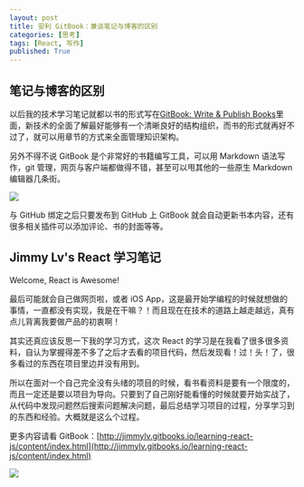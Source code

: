 ```yaml
---
layout: post
title: 安利 GitBook：兼谈笔记与博客的区别
categories: [思考]
tags: [React, 写作]
published: True
---
```


## 笔记与博客的区别

以后我的技术学习笔记就都以书的形式写在[GitBook: Write & Publish Books](http://www.gitbook.com/)里面，新技术的全面了解最好能够有一个清晰良好的结构组织，而书的形式就再好不过了，就可以用章节的方式来全面管理知识架构。

另外不得不说 GitBook 是个非常好的书籍编写工具，可以用 Markdown 语法写作，git 管理，网页与客户端都做得不错，甚至可以甩其他的一些原生 Markdown 编辑器几条街。

![](https://cdn.jsdelivr.net/gh/jimmylv/images/2019/006tNbRwgy1fw2b91wj1wj31kw0vutp6.jpg)

与 GitHub 绑定之后只要发布到 GitHub 上 GitBook 就会自动更新书本内容，还有很多相关插件可以添加评论、书的封面等等。

## Jimmy Lv's React 学习笔记

Welcome, React is Awesome!

最后可能就会自己做网页啦，或者 iOS App，这是最开始学编程的时候就想做的事情，一直都没有实现，我是在干嘛？！而且现在在技术的道路上越走越远，真有点儿背离我要做产品的初衷啊！

其实还真应该反思一下我的学习方式，这次 React 的学习是在我看了很多很多资料，自认为掌握得差不多了之后才去看的项目代码，然后发现看！过！头！了，很多看过的东西在项目里边并没有用到。

所以在面对一个自己完全没有头绪的项目的时候，看书看资料是要有一个限度的，而且一定还是要以项目为导向。只要到了自己刚好能看懂的时候就要开始实战了，从代码中发现问题然后搜索问题解决问题，最后总结学习项目的过程，分享学习到的东西和经验。大概就是这么个过程。

更多内容请看 GitBook：[http://jimmylv.gitbooks.io/learning-react-js/content/index.html](http://jimmylv.gitbooks.io/learning-react-js/content/index.html)

![](https://cdn.jsdelivr.net/gh/jimmylv/images/2019/006tNbRwgy1fw2b938wx3j31kw0zkqm4.jpg)
